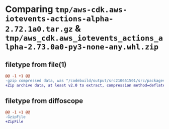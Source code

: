 # Comparing `tmp/aws-cdk.aws-iotevents-actions-alpha-2.72.1a0.tar.gz` & `tmp/aws_cdk.aws_iotevents_actions_alpha-2.73.0a0-py3-none-any.whl.zip`

## filetype from file(1)

```diff
@@ -1 +1 @@
-gzip compressed data, was "/codebuild/output/src210651501/src/packages/individual-packages/aws-iotevents-actions/dist/python/aws-cdk.aws-iotevents-actions", last modified: Thu Mar 30 19:09:45 2023, max compression
+Zip archive data, at least v2.0 to extract, compression method=deflate
```

## filetype from diffoscope

```diff
@@ -1 +1 @@
-GzipFile
+ZipFile
```

